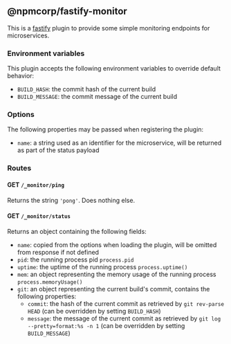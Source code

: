 ## @npmcorp/fastify-monitor

This is a [fastify](https://www.fastify.io) plugin to provide some simple monitoring endpoints for microservices.

### Environment variables

This plugin accepts the following environment variables to override default behavior:

- `BUILD_HASH`: the commit hash of the current build
- `BUILD_MESSAGE`: the commit message of the current build

### Options

The following properties may be passed when registering the plugin:

- `name`: a string used as an identifier for the microservice, will be returned as part of the status payload

### Routes

#### GET `/_monitor/ping`

Returns the string `'pong'`. Does nothing else.

#### GET `/_monitor/status`

Returns an object containing the following fields:
- `name`: copied from the options when loading the plugin, will be omitted from response if not defined
- `pid`: the running process pid `process.pid`
- `uptime`: the uptime of the running process `process.uptime()`
- `mem`: an object representing the memory usage of the running process `process.memoryUsage()`
- `git`: an object representing the current build's commit, contains the following properties:
  * `commit`: the hash of the current commit as retrieved by `git rev-parse HEAD` (can be overridden by setting `BUILD_HASH`)
  * `message`: the message of the current commit as retrieved by `git log --pretty=format:%s -n 1` (can be overridden by setting `BUILD_MESSAGE`)
